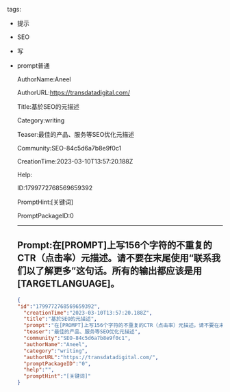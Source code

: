   tags: 
- 提示
- SEO
- 写
- prompt普通

  AuthorName:Aneel

  AuthorURL:https://transdatadigital.com/

  Title:基於SEO的元描述

  Category:writing

  Teaser:最佳的产品、服务等SEO优化元描述

  Community:SEO-84c5d6a7b8e9f0c1

  CreationTime:2023-03-10T13:57:20.188Z

  Help:

  ID:1799772768569659392

  PromptHint:[关键词]

  PromptPackageID:0

  ---

  ## Prompt:在[PROMPT]上写156个字符的不重复的CTR（点击率）元描述。请不要在末尾使用“联系我们以了解更多”这句话。所有的输出都应该是用[TARGETLANGUAGE]。

  ```json
  {
  "id":"1799772768569659392",
    "creationTime":"2023-03-10T13:57:20.188Z",
    "title":"基於SEO的元描述",
    "prompt":"在[PROMPT]上写156个字符的不重复的CTR（点击率）元描述。请不要在末尾使用“联系我们以了解更多”这句话。所有的输出都应该是用[TARGETLANGUAGE]。",
    "teaser":"最佳的产品、服务等SEO优化元描述",
    "community":"SEO-84c5d6a7b8e9f0c1",
    "authorName":"Aneel",
    "category":"writing",
    "authorURL":"https://transdatadigital.com/",
    "promptPackageID":"0",
    "help":"",
    "promptHint":"[关键词]"
  }
  ```
